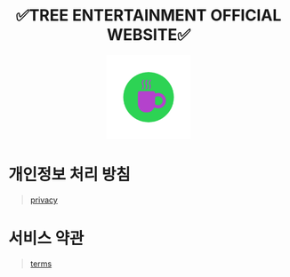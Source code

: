 <h1 align="center">✅️TREE ENTERTAINMENT OFFICIAL WEBSITE✅️</h1>

<p align="center">
  <img src="./resources/logo500.png" style="width: 30%;" />
</p>

# 개인정보 처리 방침

> [privacy](./privacy.md)

# 서비스 약관

> [terms](./terms.md)
